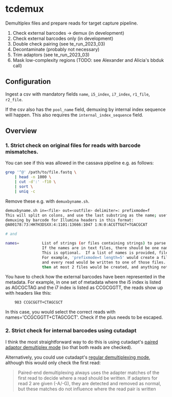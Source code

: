 # tcdemux

Demultiplex files and prepare reads for target capture pipeline.

1. Check external barcodes -> demux (in development)
2. Check external barcodes only (in development)
3. Double check pairing (see te_run_2023_03)
4. Decontaminate (probably not necessary)
5. Trim adaptors (see te_run_2023_03)
6. Mask low-complexity regions (TODO: see Alexander and Alicia's bbduk call)

## Configuration

Ingest a csv with mandatory fields `name`, `i5_index`, `i7_index`, `r1_file`, `r2_file`.

If the csv also has the `pool_name` field, demuxing by internal index sequence will happen. This also requires the `internal_index_sequence` field.

## Overview

### 1. Strict check on original files for reads with barcode mismatches.

You can see if this was allowed in the cassava pipeline e.g. as follows:

```bash
grep '^@' /path/to/file.fastq \
	| head -n 1000 \
	| cut -d':' -f10 \
	| sort \
	| uniq -c
```

Remove these e.g. with `demuxbyname.sh`.

```bash
demuxbyname.sh in=<file> out=<outfile> delimiter=: prefixmode=f
This will split on colons, and use the last substring as the name; useful for
demuxing by barcode for Illumina headers in this format:
@A00178:73:HH7H3DSXX:4:1101:13666:1047 1:N:0:ACGTTGGT+TGACGCAT

# and

names=          List of strings (or files containing strings) to parse from read names.
                If the names are in text files, there should be one name per line.
                This is optional.  If a list of names is provided, files will only be created for those names.
                For example, 'prefixmode=t length=5' would create a file for every unique last 5 characters in read names,
                and every read would be written to one of those files.  But if there was addionally 'names=ABCDE,FGHIJ' 
                then at most 2 files would be created, and anything not matching those names would go to outu.


```

You have to check how the external barcodes have been represented in the metadata. For example, in one set of metadata where the i5 index is listed as AGCGCTAG and the i7 index is listed as CCGCGGTT, the reads show up with headers like this:

```
    983 CCGCGGTT+CTAGCGCT
```

In this case, you would select the correct reads with names='CCGCGGTT+CTAGCGCT'. Check if the plus needs to be escaped.

### 2. Strict check for internal barcodes using cutadapt

I think the most straightforward way to do this is using cutadapt's [paired adaptor demultiplex mode](https://cutadapt.readthedocs.io/en/stable/guide.html#unique-dual-indices) (so that both reads are checked).

Alternatively, you could use cutadapt's [regular demultiplexing mode](https://cutadapt.readthedocs.io/en/stable/guide.html#demultiplexing), although this would only check the first read:

> Paired-end demultiplexing always uses the adapter matches of the first read to decide where a read should be written. If adapters for read 2 are given (-A/-G), they are detected and removed as normal, but these matches do not influence where the read pair is written
